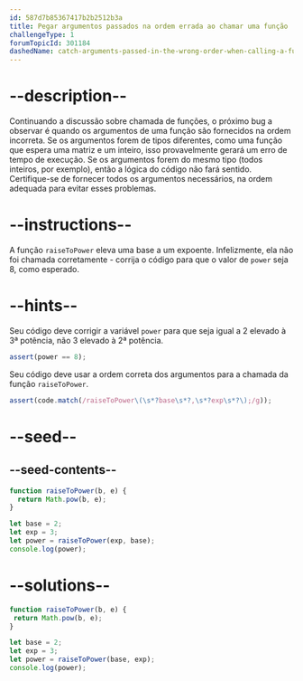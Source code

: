 ```yaml
---
id: 587d7b85367417b2b2512b3a
title: Pegar argumentos passados na ordem errada ao chamar uma função
challengeType: 1
forumTopicId: 301184
dashedName: catch-arguments-passed-in-the-wrong-order-when-calling-a-function
---
```


# --description--

Continuando a discussão sobre chamada de funções, o próximo bug a observar é quando os argumentos de uma função são fornecidos na ordem incorreta. Se os argumentos forem de tipos diferentes, como uma função que espera uma matriz e um inteiro, isso provavelmente gerará um erro de tempo de execução. Se os argumentos forem do mesmo tipo (todos inteiros, por exemplo), então a lógica do código não fará sentido. Certifique-se de fornecer todos os argumentos necessários, na ordem adequada para evitar esses problemas.

# --instructions--

A função `raiseToPower` eleva uma base a um expoente. Infelizmente, ela não foi chamada corretamente - corrija o código para que o valor de `power` seja 8, como esperado.

# --hints--

Seu código deve corrigir a variável `power` para que seja igual a 2 elevado à 3ª potência, não 3 elevado à 2ª potência.

```js
assert(power == 8);
```
Seu código deve usar a ordem correta dos argumentos para a chamada da função `raiseToPower`.

```js
assert(code.match(/raiseToPower\(\s*?base\s*?,\s*?exp\s*?\);/g));
```

# --seed--

## --seed-contents--

```js
function raiseToPower(b, e) {
  return Math.pow(b, e);
}

let base = 2;
let exp = 3;
let power = raiseToPower(exp, base);
console.log(power);
```

# --solutions--

```js
function raiseToPower(b, e) {
 return Math.pow(b, e);
}

let base = 2;
let exp = 3;
let power = raiseToPower(base, exp);
console.log(power);
```

